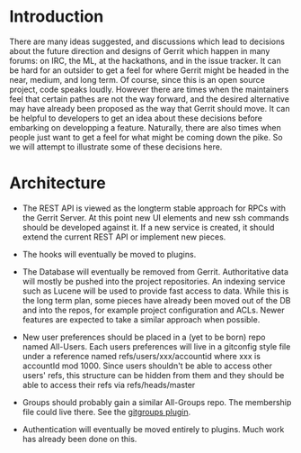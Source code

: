 # Introduction #

There are many ideas suggested, and discussions which lead to decisions about the future direction and designs of Gerrit which happen in many forums: on IRC, the ML, at the hackathons, and in the issue tracker.  It can be hard for an outsider to get a feel for where Gerrit might be headed in the near, medium, and long term.  Of course, since this is an open source project, code speaks loudly.  However there are times when the maintainers feel that certain pathes are not the way forward, and the desired alternative may have already been proposed as the way that Gerrit should move.  It can be helpful to developers to get an idea about these decisions before embarking on developping a feature.  Naturally, there are also times when people just want to get a feel for what might be coming down the pike.  So we will attempt to illustrate some of these decisions here.

# Architecture #

  * The REST API is viewed as the longterm stable approach for RPCs with the Gerrit Server.  At this point new UI elements and new ssh commands should be developed against it.  If a new service is created, it should extend the current REST API or implement new pieces.

  * The hooks will eventually be moved to plugins.

  * The Database will eventually be removed from Gerrit.  Authoritative data will mostly be pushed into the project repositories.  An indexing service such as Lucene will be used to provide fast access to data.  While this is the long term plan, some pieces have already been moved out of the DB and into the repos, for example project configuration and ACLs.   Newer features are expected to take a similar approach when possible.

  * New user preferences should be placed in a (yet to be born) repo named All-Users.  Each users preferences will live in a gitconfig style file under a reference named refs/users/xxx/accountid where xxx is accountId mod 1000.  Since users shouldn't be able to access other users' refs, this structure can be hidden from them and they should be able to access their refs via refs/heads/master

  * Groups should probably gain a similar All-Groups repo. The membership file could live there. See the [gitgroups plugin](https://gerrit-review.googlesource.com/35780).

  * Authentication will eventually be moved entirely to plugins.  Much work has already been done on this.